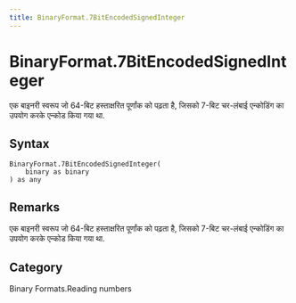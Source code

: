 ```yaml
---
title: BinaryFormat.7BitEncodedSignedInteger
---
```


# BinaryFormat.7BitEncodedSignedInteger


एक बाइनरी स्वरूप जो 64-बिट हस्ताक्षरित पूर्णांक को पढ़ता है, जिसको 7-बिट चर-लंबाई एन्कोडिंग का उपयोग करके एन्कोड किया गया था.


## Syntax

```powerquery
BinaryFormat.7BitEncodedSignedInteger(
    binary as binary
) as any
```


## Remarks

एक बाइनरी स्वरूप जो 64-बिट हस्ताक्षरित पूर्णांक को पढ़ता है, जिसको 7-बिट चर-लंबाई एन्कोडिंग का उपयोग करके एन्कोड किया गया था.



## Category
Binary Formats.Reading numbers
